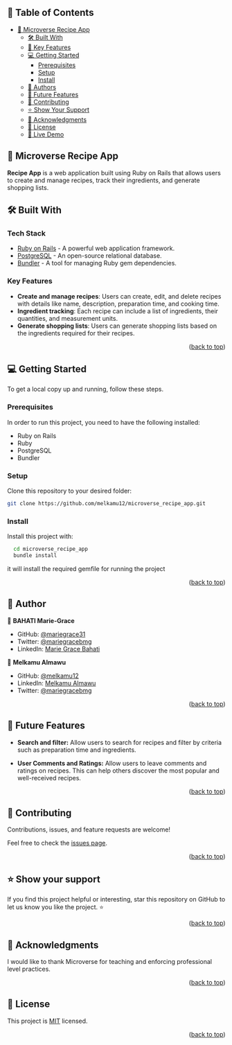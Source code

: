 <!-- TABLE OF CONTENTS -->

## 📗 Table of Contents

- [📖 Microverse Recipe App](#-about-project)
  - [🛠 Built With](#-built-with)
  - [🌟 Key Features](#-key-features)
  - [💻 Getting Started](#-getting-started)
    - [Prerequisites](#prerequisites)
    - [Setup](#setup)
    - [Install](#install)
  - [👥 Authors](#-authors)
  - [🔭 Future Features](#-future-features)
  - [🤝 Contributing](#-contributing)
  - [⭐️ Show Your Support](#️-show-your-support)
  - [🙏 Acknowledgments](#-acknowledgments)
  - [📝 License](#-license)
  - [:rocket: Live Demo](#live-demo)

<!-- ABOUT PROJECT -->

## 📖 Microverse Recipe App <a name="about-project"></a>

**Recipe App** is a web application built using Ruby on Rails that allows users to create and manage recipes, track their ingredients, and generate shopping lists.

## 🛠 Built With <a name="built-with"></a>

### Tech Stack <a name="tech-stack"></a>

- [Ruby on Rails](https://rubyonrails.org) - A powerful web application framework.
- [PostgreSQL](https://www.postgresql.org) - An open-source relational database.
- [Bundler](https://bundler.io) - A tool for managing Ruby gem dependencies.

<!-- FEATURES -->

### Key Features <a name="key-features"></a>

- **Create and manage recipes**: Users can create, edit, and delete recipes with details like name, description, preparation time, and cooking time.
- **Ingredient tracking**: Each recipe can include a list of ingredients, their quantities, and measurement units.
- **Generate shopping lists**: Users can generate shopping lists based on the ingredients required for their recipes.

<p align="right">(<a href="#-table-of-contents">back to top</a>)</p>

<!-- GETTING STARTED -->

## 💻 Getting Started <a name="getting-started"></a>

To get a local copy up and running, follow these steps.

### Prerequisites

In order to run this project, you need to have the following installed:

- Ruby on Rails
- Ruby
- PostgreSQL
- Bundler

### Setup

Clone this repository to your desired folder:

```bash
git clone https://github.com/melkamu12/microverse_recipe_app.git
```

### Install

Install this project with:

```bash
  cd microverse_recipe_app
  bundle install
```

it will install the required gemfile for running the project

<p align="right">(<a href="#readme-top">back to top</a>)</p>

<!-- AUTHORS -->

## 👥 Author <a name="author"></a>

👤 **BAHATI Marie-Grace**

- GitHub: [@mariegrace31](https://github.com/mariegrace31)
- Twitter: [@mariegracebmg](https://twitter.com/mariegracebmg)
- LinkedIn: [Marie Grace Bahati](https://www.linkedin.com/in/marie-grâce-bahati/)

👤 **Melkamu Almawu**

- GitHub: [@melkamu12](https://github.com/melkamu12)
- LinkedIn: [Melkamu Almawu](https://www.linkedin.com/in/melkamu-almawu/)
- Twitter: [@mariegracebmg](https://twitter.com/Melkamu_Almawu)

<p align="right">(<a href="#readme-top">back to top</a>)</p>

<!-- FUTURE FEATURES -->

## 🔭 Future Features <a name="future-features"></a>

- **Search and filter:** Allow users to search for recipes and filter by criteria such as preparation time and ingredients.

- **User Comments and Ratings:** Allow users to leave comments and ratings on recipes. This can help others discover the most popular and well-received recipes.

<p align="right">(<a href="#readme-top">back to top</a>)</p>

<!-- CONTRIBUTING -->

## 🤝 Contributing <a name="contributing"></a>

Contributions, issues, and feature requests are welcome!

Feel free to check the [issues page](https://github.com/melkamu12/microverse_recipe_app/issues).

<p align="right">(<a href="#readme-top">back to top</a>)</p>

<!-- SUPPORT -->

## ⭐️ Show your support <a name="support"></a>

If you find this project helpful or interesting, star this repository on GitHub to let us know you like the project. ⭐️

<p align="right">(<a href="#readme-top">back to top</a>)</p>

<!-- ACKNOWLEDGEMENTS -->

## 🙏 Acknowledgments <a name="acknowledgements"></a>

I would like to thank Microverse for teaching and enforcing professional level practices.

<p align="right">(<a href="#readme-top">back to top</a>)</p>

<!-- LICENSE -->

## 📝 License <a name="license"></a>

This project is [MIT](./LICENSE) licensed.

<p align="right">(<a href="#readme-top">back to top</a>)</p>